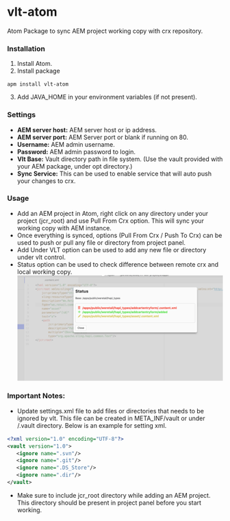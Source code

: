 # vlt-atom

Atom Package to sync AEM project working copy with crx repository.

### Installation
1. Install Atom.
2. Install package
```shell
apm install vlt-atom
```
3. Add JAVA_HOME in your environment variables (if not present).

### Settings
- **AEM server host:** AEM server host or ip address.
- **AEM server port:** AEM Server port or blank if running on 80.
- **Username:** AEM admin username.
- **Password:** AEM admin password to login.
- **Vlt Base:** Vault directory path in file system. (Use the vault provided with your AEM package, under opt directory.)
- **Sync Service:** This can be used to enable service that will auto push your changes to crx.

### Usage
- Add an AEM project in Atom, right click on any directory under your project (jcr_root) and use Pull From Crx option. This will sync your working copy with AEM instance.
- Once everything is synced, options (Pull From Crx / Push To Crx) can be used to push or pull any file or directory from project panel.
- Add Under VLT option can be used to add any new file or directory under vlt control.
- Status option can be used to check difference between remote crx and local working copy.
 ![alt Status Box](styles/images/status_screen.png)


### Important Notes:
- Update settings.xml file to add files or directories that needs to be ignored by vlt. This file can be created in META_INF/vault or under <userhome>/.vault directory. Below is an example for setting xml.
```xml
<?xml version="1.0" encoding="UTF-8"?>
<vault version="1.0">
   <ignore name=".svn"/>
   <ignore name=".git"/>
   <ignore name=".DS_Store"/>
   <ignore name=".dir"/>
</vault>
```
- Make sure to include jcr_root directory while adding an AEM project. This directory should be present in project panel before you start working.